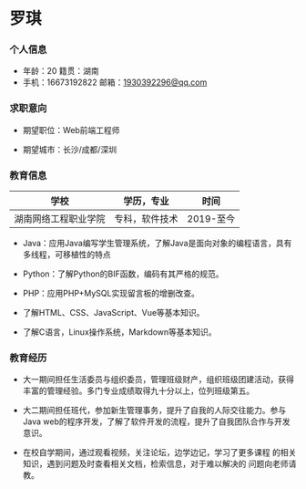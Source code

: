 # 罗琪

### 个人信息

* 年龄：20   籍贯：湖南
* 手机：16673192822  邮箱：1930392296@qq.com

### 求职意向

* 期望职位：Web前端工程师

* 期望城市：长沙/成都/深圳
###  教育信息

| 学校                 | 学历，专业     | 时间      |
| -------------------- | -------------- | --------- |
| 湖南网络工程职业学院 | 专科，软件技术 | 2019-至今 |

* Java：应用Java编写学生管理系统，了解Java是面向对象的编程语言，具有多线程，可移植性的特点

* Python：了解Python的BIF函数，编码有其严格的规范。
* PHP：应用PHP+MySQL实现留言板的增删改查。
* 了解HTML、CSS、JavaScript、Vue等基本知识。
* 了解C语言，Linux操作系统，Markdown等基本知识。

### 教育经历

* 大一期间担任生活委员与组织委员，管理班级财产，组织班级团建活动，获得丰富的管理经验。多门专业成绩取得九十分以上，位列班级第五。

* 大二期间担任班代，参加新生管理事务，提升了自我的人际交往能力。参与Java web的程序开发，了解了软件开发的流程，提升了自我团队合作与开发意识。

* 在校自学期间，通过观看视频，关注论坛，边学边记，学习了更多课程 的相关知识，遇到问题及时查看相关文档，检索信息，对于难以解决的 问题向老师请教。 

